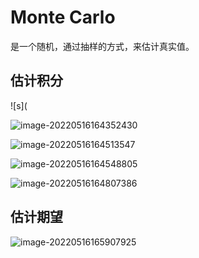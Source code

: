 # Monte Carlo

是一个随机，通过抽样的方式，来估计真实值。

## 估计积分

![s](

 ![image-20220516164352430](https://github.com/NLGithubWP/tech-notebook/raw/master/img/a_img_store/image-20220516164352430.png)

![image-20220516164513547](https://github.com/NLGithubWP/tech-notebook/raw/master/img/a_img_store/image-20220516164513547.png)

![image-20220516164548805](https://github.com/NLGithubWP/tech-notebook/raw/master/img/a_img_store/image-20220516164548805.png)

![image-20220516164807386](https://github.com/NLGithubWP/tech-notebook/raw/master/img/a_img_store/image-20220516164807386.png)

## 估计期望

![image-20220516165907925](https://github.com/NLGithubWP/tech-notebook/raw/master/img/a_img_store/image-20220516165907925.png)